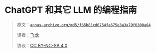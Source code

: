 # ChatGPT 和其它 LLM 的编程指南

> 原文：[`annas-archive.org/md5/f65b85cd0754fa675e3a3a79f0300a04`](https://annas-archive.org/md5/f65b85cd0754fa675e3a3a79f0300a04)
> 
> 译者：[飞龙](https://github.com/wizardforcel)
> 
> 协议：[CC BY-NC-SA 4.0](http://creativecommons.org/licenses/by-nc-sa/4.0/)
